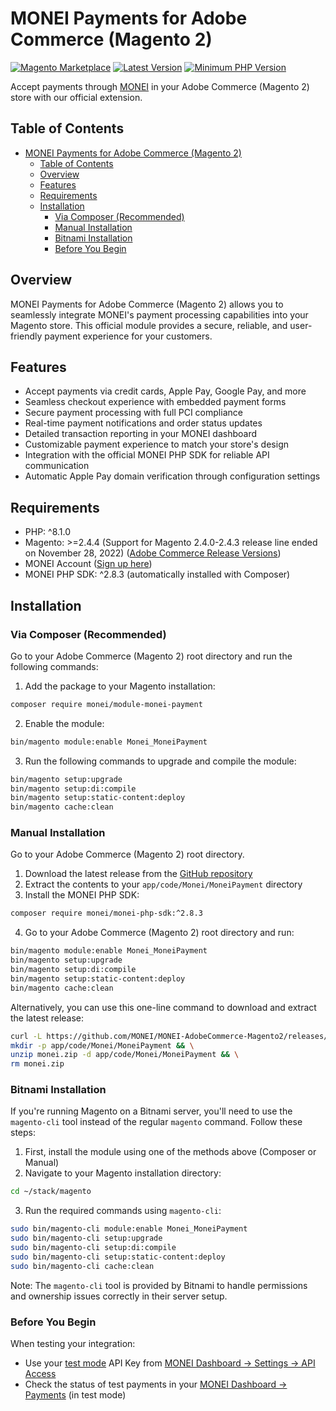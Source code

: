 # MONEI Payments for Adobe Commerce (Magento 2)

[![Magento Marketplace](https://img.shields.io/badge/Magento-Marketplace-orange.svg)](https://marketplace.magento.com/monei-module-monei-payment.html)
[![Latest Version](https://img.shields.io/packagist/v/monei/module-monei-payment.svg)](https://packagist.org/packages/monei/module-monei-payment)
[![Minimum PHP Version](https://img.shields.io/badge/php-%3E%3D%208.1-8892BF.svg)](https://php.net/)

Accept payments through [MONEI](https://monei.com) in your Adobe Commerce (Magento 2) store with our official extension.

## Table of Contents

- [MONEI Payments for Adobe Commerce (Magento 2)](#monei-payments-for-adobe-commerce-magento-2)
  - [Table of Contents](#table-of-contents)
  - [Overview](#overview)
  - [Features](#features)
  - [Requirements](#requirements)
  - [Installation](#installation)
    - [Via Composer (Recommended)](#via-composer-recommended)
    - [Manual Installation](#manual-installation)
    - [Bitnami Installation](#bitnami-installation)
    - [Before You Begin](#before-you-begin)

## Overview

MONEI Payments for Adobe Commerce (Magento 2) allows you to seamlessly integrate MONEI's payment processing capabilities into your Magento store. This official module provides a secure, reliable, and user-friendly payment experience for your customers.

## Features

- Accept payments via credit cards, Apple Pay, Google Pay, and more
- Seamless checkout experience with embedded payment forms
- Secure payment processing with full PCI compliance
- Real-time payment notifications and order status updates
- Detailed transaction reporting in your MONEI dashboard
- Customizable payment experience to match your store's design
- Integration with the official MONEI PHP SDK for reliable API communication
- Automatic Apple Pay domain verification through configuration settings

## Requirements

- PHP: ^8.1.0
- Magento: >=2.4.4 (Support for Magento 2.4.0-2.4.3 release line ended on November 28, 2022) ([Adobe Commerce Release Versions](https://experienceleague.adobe.com/en/docs/commerce-operations/release/versions))
- MONEI Account ([Sign up here](https://monei.com/signup))
- MONEI PHP SDK: ^2.8.3 (automatically installed with Composer)

## Installation

### Via Composer (Recommended)

Go to your Adobe Commerce (Magento 2) root directory and run the following commands:

1. Add the package to your Magento installation:

```bash
composer require monei/module-monei-payment
```

2. Enable the module:

```bash
bin/magento module:enable Monei_MoneiPayment
```

3. Run the following commands to upgrade and compile the module:

```bash
bin/magento setup:upgrade
bin/magento setup:di:compile
bin/magento setup:static-content:deploy
bin/magento cache:clean
```

### Manual Installation

Go to your Adobe Commerce (Magento 2) root directory.

1. Download the latest release from the [GitHub repository](https://github.com/MONEI/MONEI-AdobeCommerce-Magento2/releases)
2. Extract the contents to your `app/code/Monei/MoneiPayment` directory
3. Install the MONEI PHP SDK:

```bash
composer require monei/monei-php-sdk:^2.8.3
```

4. Go to your Adobe Commerce (Magento 2) root directory and run:

```bash
bin/magento module:enable Monei_MoneiPayment
bin/magento setup:upgrade
bin/magento setup:di:compile
bin/magento setup:static-content:deploy
bin/magento cache:clean
```

Alternatively, you can use this one-line command to download and extract the latest release:

```bash
curl -L https://github.com/MONEI/MONEI-AdobeCommerce-Magento2/releases/latest/download/monei-module-monei-payment.zip -o monei.zip && \
mkdir -p app/code/Monei/MoneiPayment && \
unzip monei.zip -d app/code/Monei/MoneiPayment && \
rm monei.zip
```

### Bitnami Installation

If you're running Magento on a Bitnami server, you'll need to use the `magento-cli` tool instead of the regular `magento` command. Follow these steps:

1. First, install the module using one of the methods above (Composer or Manual)
2. Navigate to your Magento installation directory:

```bash
cd ~/stack/magento
```

3. Run the required commands using `magento-cli`:

```bash
sudo bin/magento-cli module:enable Monei_MoneiPayment
sudo bin/magento-cli setup:upgrade
sudo bin/magento-cli setup:di:compile
sudo bin/magento-cli setup:static-content:deploy
sudo bin/magento-cli cache:clean
```

Note: The `magento-cli` tool is provided by Bitnami to handle permissions and ownership issues correctly in their server setup.

### Before You Begin

When testing your integration:

- Use your [test mode](https://docs.monei.com/docs/testing) API Key from [MONEI Dashboard → Settings → API Access](https://dashboard.monei.com/settings/api)
- Check the status of test payments in your [MONEI Dashboard → Payments](https://dashboard.monei.com/payments) (in test mode)
